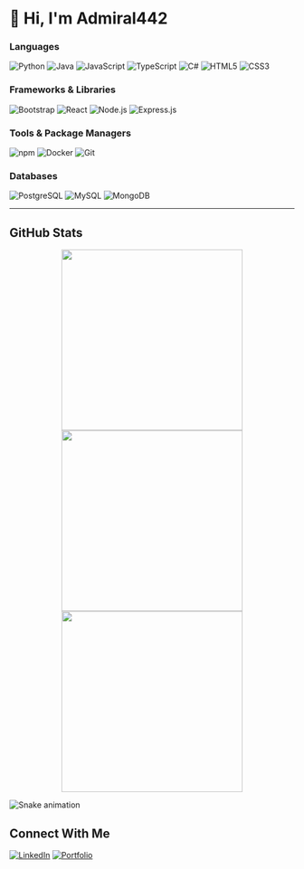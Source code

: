 # 👋 Hi, I'm Admiral442
 

### Languages
![Python](https://img.shields.io/badge/Python-3776AB?logo=python&logoColor=white&style=for-the-badge)
![Java](https://img.shields.io/badge/Java-007396?logo=java&logoColor=white&style=for-the-badge)
![JavaScript](https://img.shields.io/badge/JavaScript-F7DF1E?logo=javascript&logoColor=black&style=for-the-badge)
![TypeScript](https://img.shields.io/badge/TypeScript-3178C6?logo=typescript&logoColor=white&style=for-the-badge)
![C#](https://img.shields.io/badge/C%23-239120?logo=c-sharp&logoColor=white&style=for-the-badge)
![HTML5](https://img.shields.io/badge/HTML5-E34F26?logo=html5&logoColor=white&style=for-the-badge)
![CSS3](https://img.shields.io/badge/CSS3-1572B6?logo=css3&logoColor=white&style=for-the-badge)

### Frameworks & Libraries
![Bootstrap](https://img.shields.io/badge/Bootstrap-7952B3?logo=bootstrap&logoColor=white&style=for-the-badge)
![React](https://img.shields.io/badge/React-61DAFB?logo=react&logoColor=black&style=for-the-badge)
![Node.js](https://img.shields.io/badge/Node.js-339933?logo=node.js&logoColor=white&style=for-the-badge)
![Express.js](https://img.shields.io/badge/Express.js-000000?logo=express&logoColor=white&style=for-the-badge)

### Tools & Package Managers
![npm](https://img.shields.io/badge/npm-CB3837?logo=npm&logoColor=white&style=for-the-badge)
![Docker](https://img.shields.io/badge/Docker-2496ED?logo=docker&logoColor=white&style=for-the-badge)
![Git](https://img.shields.io/badge/Git-F05032?logo=git&logoColor=white&style=for-the-badge)

### Databases
![PostgreSQL](https://img.shields.io/badge/PostgreSQL-4169E1?logo=postgresql&logoColor=white&style=for-the-badge)
![MySQL](https://img.shields.io/badge/MySQL-4479A1?logo=mysql&logoColor=white&style=for-the-badge)
![MongoDB](https://img.shields.io/badge/MongoDB-47A248?logo=mongodb&logoColor=white&style=for-the-badge)

---

## GitHub Stats

<p align="center">
  <img width="320" src="https://github-profile-summary-cards.vercel.app/api/cards/stats?username=Admiral442&theme=tokyonight"/>
  <img width="320" src="https://github-profile-summary-cards.vercel.app/api/cards/repos-per-language?username=Admiral442&theme=tokyonight"/>
  <img width="320" src="https://github-profile-summary-cards.vercel.app/api/cards/productive-time?username=Admiral442&theme=tokyonight"/>
</p>

![Snake animation](https://github.com/yourusername/yourusername/blob/output/github-contribution-grid-snake.svg)


## Connect With Me
[![LinkedIn](https://img.shields.io/badge/LinkedIn-0A66C2?logo=linkedin&logoColor=white&style=for-the-badge)](https://www.linkedin.com/in/yourprofile)  [![Portfolio](https://img.shields.io/badge/Portfolio-000000?logo=About.me&logoColor=white&style=for-the-badge)](https://yourportfolio.com)  
